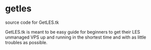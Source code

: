 getles
======

source code for GetLES.tk

GetLES.tk is meant to be easy guide for beginners to get their LES unmanaged VPS up and running in the shortest time and with as little troubles as possible.



